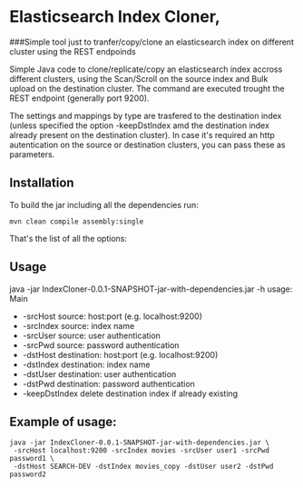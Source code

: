 # Elasticsearch Index Cloner, 
###Simple tool just to tranfer/copy/clone an elasticsearch index on different cluster using the REST endpoinds

Simple Java code to clone/replicate/copy an elasticsearch index accross different clusters, using the Scan/Scroll on the source index and Bulk upload on the destination cluster.
The command are executed trought the REST endpoint (generally port 9200). 

The settings and mappings by type are trasfered to the destination index (unless specified the option -keepDstIndex amd the destination index already present on the destination cluster).
In case it's required an http autentication on the source or destination clusters, you can pass these as parameters.

Installation
------------
To build the jar including all the dependencies run:
```
mvn clean compile assembly:single
```

That's the list of all the options:

Usage
------
java -jar IndexCloner-0.0.1-SNAPSHOT-jar-with-dependencies.jar -h
usage: Main
*  -srcHost         source: host:port (e.g. localhost:9200)
*  -srcIndex        source: index name
*  -srcUser         source: user authentication
*  -srcPwd          source: password authentication
*  -dstHost         destination: host:port (e.g. localhost:9200)
*  -dstIndex        destination: index name
*  -dstUser         destination: user authentication
*  -dstPwd          destination: password authentication
*  -keepDstIndex    delete destination index if already existing


Example of usage:
-----
```
java -jar IndexCloner-0.0.1-SNAPSHOT-jar-with-dependencies.jar \
 -srcHost localhost:9200 -srcIndex movies -srcUser user1 -srcPwd password1 \
 -dstHost SEARCH-DEV -dstIndex movies_copy -dstUser user2 -dstPwd password2 
```
